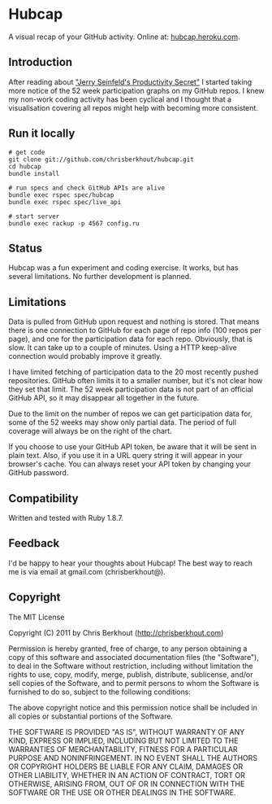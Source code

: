 # Hubcap

A visual recap of your GitHub activity.
Online at: [hubcap.heroku.com](http://hubcap.heroku.com).

## Introduction

After reading about ["Jerry Seinfeld's Productivity Secret"](http://lifehacker.com/281626/jerry-seinfelds-productivity-secret)
I started taking more notice of the 52 week participation graphs on my GitHub
repos. I knew my non-work coding activity has been cyclical and I thought that
a visualisation covering all repos might help with becoming more consistent.

## Run it locally

    # get code
    git clone git://github.com/chrisberkhout/hubcap.git
    cd hubcap
    bundle install
    
    # run specs and check GitHub APIs are alive
    bundle exec rspec spec/hubcap 
    bundle exec rspec spec/live_api
    
    # start server
    bundle exec rackup -p 4567 config.ru

## Status

Hubcap was a fun experiment and coding exercise. It works, but has several
limitations. No further development is planned.

## Limitations

Data is pulled from GitHub upon request and nothing is stored. That means there 
is one connection to GitHub for each page of repo info (100 repos per page), 
and one for the participation data for each repo. Obviously, that is slow. It
can take up to a couple of minutes. Using a HTTP keep-alive connection would
probably improve it greatly.

I have limited fetching of participation data to the 20 most recently pushed
repositories. GitHub often limits it to a smaller number, but it's not clear
how they set that limit. The 52 week participation data is not part of an
official GitHub API, so it may disappear all together in the future.

Due to the limit on the number of repos we can get participation data for,
some of the 52 weeks may show only partial data. The period of full coverage
will always be on the right of the chart.

If you choose to use your GitHub API token, be aware that it will be sent in
plain text. Also, if you use it in a URL query string it will appear in your
browser's cache. You can always reset your API token by changing your GitHub
password.

## Compatibility

Written and tested with Ruby 1.8.7.

## Feedback

I'd be happy to hear your thoughts about Hubcap!
The best way to reach me is via email at gmail.com (chrisberkhout@).

## Copyright

The MIT License

Copyright (C) 2011 by Chris Berkhout (http://chrisberkhout.com)

Permission is hereby granted, free of charge, to any person obtaining a copy
of this software and associated documentation files (the "Software"), to deal
in the Software without restriction, including without limitation the rights
to use, copy, modify, merge, publish, distribute, sublicense, and/or sell
copies of the Software, and to permit persons to whom the Software is
furnished to do so, subject to the following conditions:

The above copyright notice and this permission notice shall be included in
all copies or substantial portions of the Software.

THE SOFTWARE IS PROVIDED "AS IS", WITHOUT WARRANTY OF ANY KIND, EXPRESS OR
IMPLIED, INCLUDING BUT NOT LIMITED TO THE WARRANTIES OF MERCHANTABILITY,
FITNESS FOR A PARTICULAR PURPOSE AND NONINFRINGEMENT. IN NO EVENT SHALL THE
AUTHORS OR COPYRIGHT HOLDERS BE LIABLE FOR ANY CLAIM, DAMAGES OR OTHER
LIABILITY, WHETHER IN AN ACTION OF CONTRACT, TORT OR OTHERWISE, ARISING FROM,
OUT OF OR IN CONNECTION WITH THE SOFTWARE OR THE USE OR OTHER DEALINGS IN
THE SOFTWARE.
